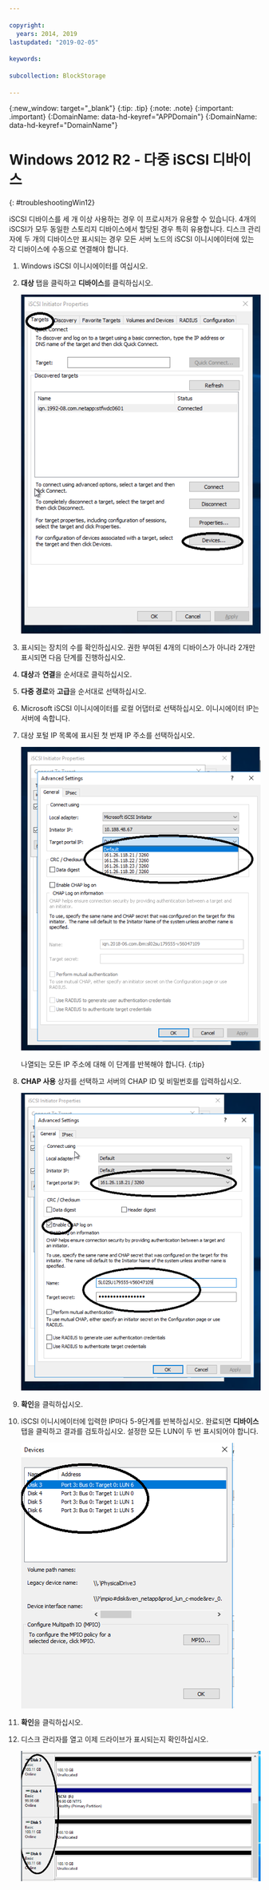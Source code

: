 ```yaml
---

copyright:
  years: 2014, 2019
lastupdated: "2019-02-05"

keywords:

subcollection: BlockStorage

---
```


{:new_window: target="_blank"}
{:tip: .tip}
{:note: .note}
{:important: .important}
{:DomainName: data-hd-keyref="APPDomain"}
{:DomainName: data-hd-keyref="DomainName"}


# Windows 2012 R2 - 다중 iSCSI 디바이스
{: #troubleshootingWin12}

iSCSI 디바이스를 세 개 이상 사용하는 경우 이 프로시저가 유용할 수 있습니다. 4개의 iSCSI가 모두 동일한 스토리지 디바이스에서 할당된 경우 특히 유용합니다. 디스크 관리자에 두 개의 디바이스만 표시되는 경우 모든 서버 노드의 iSCSI 이니시에이터에 있는 각 디바이스에 수동으로 연결해야 합니다.

1. Windows iSCSI 이니시에이터를 여십시오.
2. **대상** 탭을 클릭하고 **디바이스**를 클릭하십시오.

   ![iSCSI 이니시에이터 특성](/images/win12-ts1.png)
3. 표시되는 장치의 수를 확인하십시오. 권한 부여된 4개의 디바이스가 아니라 2개만 표시되면 다음 단계를 진행하십시오.
4. **대상**과 **연결**을 순서대로 클릭하십시오.
5. **다중 경로**와 **고급**을 순서대로 선택하십시오.
6. Microsoft iSCSI 이니시에이터를 로컬 어댑터로 선택하십시오. 이니시에이터 IP는 서버에 속합니다.
7. 대상 포털 IP 목록에 표시된 첫 번재 IP 주소를 선택하십시오.

   ![고급 설정, IP 주소](/images/win12-ts3.png)

   나열되는 모든 IP 주소에 대해 이 단계를 반복해야 합니다.
   {:tip}

8. **CHAP 사용** 상자를 선택하고 서버의 CHAP ID 및 비밀번호를 입력하십시오.

   ![고급 설정, CHAP](/images/win12-ts4.png)
9. **확인**을 클릭하십시오.
10. iSCSI 이니시에이터에 입력한 IP마다 5-9단계를 반복하십시오. 완료되면 **디바이스** 탭을 클릭하고 결과를 검토하십시오. 설정한 모든 LUN이 두 번 표시되어야 합니다.

    ![디바이스 탭](/images/win12-ts5.png)
11. **확인**을 클릭하십시오.
12. 디스크 관리자를 열고 이제 드라이브가 표시되는지 확인하십시오.

    ![디바이스 관리자](/images/win12-ts6.png)
